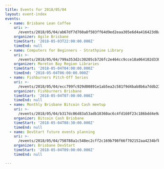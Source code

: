 ```yaml
---
title: Events for 2018/05/04
layout: event-index
events:
  - name: Brisbane Lean Coffee
    uri: >-
      /events/2018/05/04/ab67df7d760a8f503ff64d9ed2eaa305e6d4a416423d8a542251b59599819889
    organizer: Agile Brisbane
    timeStart: '2018-05-03T22:00:00.000Z'
    timeEnd: null
  - name: Computers for Beginners - Strathpine Library
    uri: >-
      /events/2018/05/04/799a353d2c30205cb726fc2e464cc9cce18a064102d33011e063bd60f5ae5646
    organizer: Moreton Bay Region Libraries
    timeStart: '2018-05-04T04:00:00.000Z'
    timeEnd: '2018-05-04T06:00:00.000Z'
  - name: Fishburners Pitch-Off Series
    uri: >-
      /events/2018/05/04/ecc799fc929d00891e1ab5ea2c581f9d4bab8b6a7ddb230214964f240df0b622
    organizer: Fishburners Brisbane
    timeStart: '2018-05-04T07:00:00.000Z'
    timeEnd: null
  - name: Monthly Brisbane Bitcoin Cash meetup
    uri: >-
      /events/2018/05/04/b317dc06d83a53adb10360ac6c4fd160f23c186bdd4e9a8c738d8b4dfefa45bc
    organizer: Bitcoin Cash Brisbane
    timeStart: '2018-05-04T08:30:00.000Z'
    timeEnd: null
  - name: DevStart future events planning
    uri: >-
      /events/2018/05/04/750788a1c548ec2cff2c169b798f66f702152aa4234bfb7e033d1c4ff843fbe9
    organizer: Brisbane DevStart
    timeStart: '2018-05-04T09:00:00.000Z'
    timeEnd: null

---
```

